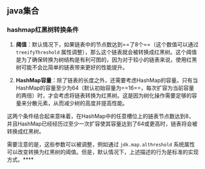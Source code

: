 ## java集合



### hashmap红黑树转换条件

1. **阈值**：默认情况下，如果链表中的节点数达到==了8个==（这个数值可以通过 `treeifyThreshold` 属性调整），那么这个链表就会被转换成红黑树。这个阈值是为了确保转换为树结构是有利可图的，因为对于较小的链表来说，使用红黑树可能不会比简单的链表带来更好的性能提升。

2. **HashMap容量**：除了链表的长度之外，还需要考虑HashMap的容量。只有当HashMap的容量至少为64（默认初始容量为==16==，每次扩容为当前容量的两倍）时，才会考虑将链表转换为红黑树。这是因为树化操作需要足够的容量来分散元素，从而减少树的高度并提高性能。

这两个条件结合起来意味着，在HashMap中的任意槽位上的链表节点数达到8，并且HashMap已经经历过至少一次扩容使其容量达到了64或更高时，链表将会被转换成红黑树。

需要注意的是，这些参数可以被调整，例如通过 `jdk.map.althreshold` 系统属性可以改变转换为红黑树的阈值。但是，默认情况下，上述描述的行为是标准的实现方式。****